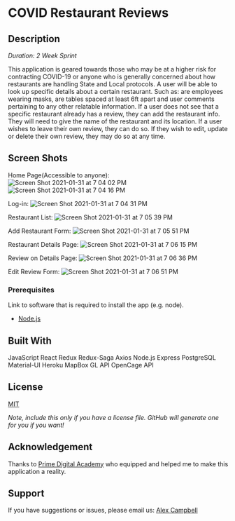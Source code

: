 # COVID Restaurant Reviews

## Description

_Duration: 2 Week Sprint_

This application is geared towards those who may be at a higher risk for contracting COVID-19 or anyone who is generally concerned about how restaurants are handling State and Local protocols. A user will be able to look up specific details about a certain restaurant. Such as: are employees wearing masks, are tables spaced at least 6ft apart and user comments pertaining to any other relatable information. If a user does not see that a specific restaurant already has a review, they can add the restaurant info. They will need to give the name of the restaurant and its location. If a user wishes to leave their own review, they can do so. If they wish to edit, update or delete their own review, they may do so at any time.

## Screen Shots

Home Page(Accessible to anyone):
![Screen Shot 2021-01-31 at 7 04 02 PM](https://user-images.githubusercontent.com/66644958/106404170-8be45100-63f7-11eb-9c96-a27a7e1688c7.png)
![Screen Shot 2021-01-31 at 7 04 16 PM](https://user-images.githubusercontent.com/66644958/106404199-a61e2f00-63f7-11eb-88de-1c7881eac6e2.png)

Log-in:
![Screen Shot 2021-01-31 at 7 04 31 PM](https://user-images.githubusercontent.com/66644958/106404222-bfbf7680-63f7-11eb-8f9a-d0ab2f64e3f1.png)

Restaurant List:
![Screen Shot 2021-01-31 at 7 05 39 PM](https://user-images.githubusercontent.com/66644958/106404237-d534a080-63f7-11eb-940d-47caffe253aa.png)

Add Restaurant Form:
![Screen Shot 2021-01-31 at 7 05 51 PM](https://user-images.githubusercontent.com/66644958/106404285-f72e2300-63f7-11eb-810f-e4d697113b4b.png)

Restaurant Details Page:
![Screen Shot 2021-01-31 at 7 06 15 PM](https://user-images.githubusercontent.com/66644958/106404311-07460280-63f8-11eb-9432-715ab3fe5476.png)

Review on Details Page:
![Screen Shot 2021-01-31 at 7 06 36 PM](https://user-images.githubusercontent.com/66644958/106404342-1af16900-63f8-11eb-836c-15d4156ad28d.png)

Edit Review Form:
![Screen Shot 2021-01-31 at 7 06 51 PM](https://user-images.githubusercontent.com/66644958/106404382-36f50a80-63f8-11eb-995f-f64c10a1052c.png)

### Prerequisites

Link to software that is required to install the app (e.g. node).

- [Node.js](https://nodejs.org/en/)

## Built With

JavaScript
React
Redux
Redux-Saga
Axios
Node.js
Express
PostgreSQL
Material-UI
Heroku
MapBox GL API
OpenCage API

## License

[MIT](https://choosealicense.com/licenses/mit/)

_Note, include this only if you have a license file. GitHub will generate one for you if you want!_

## Acknowledgement

Thanks to [Prime Digital Academy](www.primeacademy.io) who equipped and helped me to make this application a reality.

## Support

If you have suggestions or issues, please email us: [Alex Campbell](alexbe.campbell@gmail.com)
